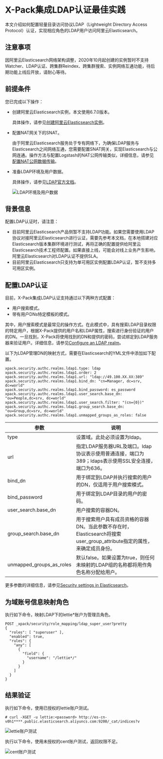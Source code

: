 # X-Pack集成LDAP认证最佳实践

本文介绍如何配置轻量目录访问协议LDAP（Lightweight Directory Access Protocol）认证，实现相应角色的LDAP用户访问阿里云Elasticsearch。

## 注意事项

因阿里云Elasticsearch网络架构调整，2020年10月起创建的实例暂时不支持Watcher、LDAP认证、跨集群Reindex、跨集群搜索、实例网络互通功能，待后期功能上线后开放，请耐心等待。

## 前提条件

您已完成以下操作：

-   创建阿里云Elasticsearch实例，本文使用6.7.0版本。

    具体操作，请参见[创建阿里云Elasticsearch实例](/cn.zh-CN/快速入门/步骤一：创建实例/创建阿里云Elasticsearch实例.md)。

-   配置NAT网关下的SNAT。

    由于阿里云Elasticsearch服务处于专有网络下，为确保LDAP服务与Elasticsearch之间网络互通，您需要配置SNAT网关，实现Elasticsearch与公网连通。操作方法与配置Logstash的NAT公网传输类似，详细信息，请参见[配置NAT公网数据传输](/cn.zh-CN/Logstash实例/网络与安全/配置NAT公网数据传输.md)。

-   准备LDAP环境及用户数据。

    具体操作，请参见[LDAP官方文档](http://www.openldap.org/doc/admin24/quickstart.html)。

    ![LDAP环境及用户数据](https://static-aliyun-doc.oss-accelerate.aliyuncs.com/assets/img/zh-CN/7212659951/p76477.png)


## 背景信息

配置LDAP认证时，请注意：

-   目前阿里云Elasticsearch产品侧暂不支持LDAP功能。如果您需要使用LDAP协议对接阿里云Elasticsearch进行认证，需要先参考本文档，在本地搭建对应Elasticsearch版本集群环境进行测试，再将正确的配置提供给阿里云Elasticsearch技术工程师配置。如果直接上线，可能会对线上业务产生影响，阿里云Elasticsearch对LDAP认证不提供SLA。
-   目前阿里云Elasticsearch只支持为单可用区实例配置LDAP认证，暂不支持多可用区实例。

## 配置LDAP认证

目前，X-Pack集成LDAP认证支持通过以下两种方式配置：

-   用户搜索模式。
-   带有用户DNs特定模板的模式。

其中，用户搜索模式是最常见的操作方式。在此模式中，具有搜索LDAP目录权限的特定用户，根据X-Pack提供的用户名和LDAP属性，搜索进行身份验证的用户的DN。一旦找到，X-Pack将使用找到的DN和提供的密码，尝试绑定到LDAP服务器来验证用户。详细信息，请参见[Configure an LDAP realm](https://www.elastic.co/guide/en/elasticsearch/reference/6.7/configuring-ldap-realm.html)。

以下为LDAP管理DN的映射方式，需要在Elasticsearch的YML文件中添加如下配置。

```
xpack.security.authc.realms.ldap1.type: ldap
xpack.security.authc.realms.ldap1.order: 2
xpack.security.authc.realms.ldap1.url: "ldap://49.100.XX.XX:389"
xpack.security.authc.realms.ldap1.bind_dn: "cn=Manager, dc=srv, dc=world"
xpack.security.authc.realms.ldap1.bind_password: es_password
xpack.security.authc.realms.ldap1.user_search.base_dn: "ou=People,dc=srv, dc=world"
xpack.security.authc.realms.ldap1.user_search.filter: "(cn={0})"
xpack.security.authc.realms.ldap1.group_search.base_dn: "ou=Group,dc=srv, dc=world"
xpack.security.authc.realms.ldap1.unmapped_groups_as_roles: false
```

|参数|说明|
|--|--|
|type|设置域。此处必须设置为ldap。|
|url|指定LDAP服务器URL及端口。ldap协议表示使用普通连接，端口为389；ldaps表示使用SSL安全连接，端口为636。|
|bind\_dn|用于绑定到LDAP并执行搜索的用户的DN，仅适用于用户搜索模式。|
|bind\_password|用于绑定到LDAP目录的用户的密码。|
|user\_search.base\_dn|用户搜索的容器DN。|
|group\_search.base\_dn|用于搜索用户具有成员资格的容器DN。当此参数不存在时，Elasticsearch将搜索user\_group\_attribute指定的属性，来确定成员身份。|
|unmapped\_groups\_as\_roles|默认false。如果设置为true，则任何未映射的LDAP组的名称都将用作角色名称分配给用户。|

更多参数的详细信息，请参见[Security settings in Elasticsearch](https://www.elastic.co/guide/en/elasticsearch/reference/6.7/security-settings.html#ref-ldap-settings)。

## 为域账号信息映射角色

执行如下命令，映射LDAP下的lettie\*账户为管理员角色。

```
POST _xpack/security/role_mapping/ldap_super_user?pretty
{
  "roles": [ "superuser" ],
  "enabled": true,
  "rules": {
    "any": [
      {
        "field": {
          "username": "/lettie*/"
        }
      }
    ]
  }
}
```

## 结果验证

执行如下命令，使用已授权的lettie账户测试。

```
# curl -XGET -u lettie:<password> http://es-cn-v0h1****.public.elasticsearch.aliyuncs.com:9200/_cat/indices?v
```

![lettie账户测试](https://static-aliyun-doc.oss-accelerate.aliyuncs.com/assets/img/zh-CN/7212659951/p76483.png)

执行以下命令，使用未授权的cent账户测试，返回权限不足。

![cent账户测试](https://static-aliyun-doc.oss-accelerate.aliyuncs.com/assets/img/zh-CN/7212659951/p76484.png)

